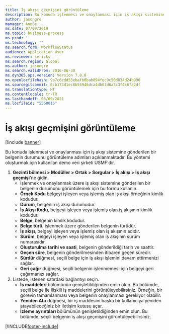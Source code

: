```yaml
---
title: İş akışı geçmişini görüntüleme
description: Bu konuda işlenmesi ve onaylanması için iş akışı sistemine gönderilen bir belgenin durumunu görüntüleme adımları açıklanmaktadır.
author: jasongre
manager: AnnBe
ms.date: 07/09/2019
ms.topic: business-process
ms.prod: ''
ms.technology: ''
ms.search.form: WorkflowStatus
audience: Application User
ms.reviewer: sericks
ms.search.region: Global
ms.author: jasongre
ms.search.validFrom: 2016-06-30
ms.dyn365.ops.version: Version 7.0.0
ms.openlocfilehash: 9a7c6edd53ebafb0bab894fec9c50d834d24b990
ms.sourcegitcommit: 6cb174d1ec8b55946dca4db03d6a3c3f4c6fa2df
ms.translationtype: HT
ms.contentlocale: tr-TR
ms.lasthandoff: 03/09/2021
ms.locfileid: "5568016"
---
```

# <a name="view-workflow-history"></a>İş akışı geçmişini görüntüleme

[!include [banner](../../includes/banner.md)]

Bu konuda işlenmesi ve onaylanması için iş akışı sistemine gönderilen bir belgenin durumunu görüntüleme adımları açıklanmaktadır. Bu yöntemi oluşturmak için kullanılan demo veri şirketi USMF'dir.

1. **Gezinti bölmesi > Modüller > Ortak > Sorgular > İş akışı > İş akışı geçmişi**'ne gidin.
    - İşlenmek ve onaylanmak üzere iş akışı sistemine gönderilen bir belgenin durumunu görüntülemek için bu formu kullanın.  
    - **Örnek Kodu** belgeyi işleyen veya işlemiş olan iş akışı örneğinin kimlik kodudur.  
    - **Durum**, belgenin iş akışı durumudur.  
    - **İş Akışı Kodu**, belgeyi işleyen veya işlemiş olan iş akışının kimlik kodudur.  
    - **Belge**, belgenin kimlik kodudur.  
    - **Belge türü**, işlenmek üzere gönderilen belgenin türüdür.  
    - **İş akışı**, belgeyi işleyen veya işlemiş olan iş akışının adıdır.  
    - **Sürüm**, belgeyi işleyen veya işlemiş olan iş akışının sürüm numarasıdır.  
    - **Oluşturulma tarihi ve saati**, belgenin gönderildiği tarih ve saattir.  
    - **Geçen süre**, belgenin gönderilmesinden itibaren geçen süredir.  
    - **Sürdür** düğmesi, seçili belge için iş akışı işlemini devam ettirmenizi sağlar.  
    - **Geri çağır** düğmesi, seçili belgenin işlenmemesi için belgeyi geri çağırmanızı sağlar.   
2. Listede, istenen satırdaki bağlantıyı seçin.
    - **İş maddeleri** bölümünün genişletildiğinden emin olun. Bu bölümde, seçili belge ile ilişkili iş maddelerini görüntüleyebilirsiniz. Örneğin, bir görevin tamamlanması veya belgenin onaylanması gerekiyor olabilir.  
    - **Yeniden Ata** düğmesi, bir iş maddesini başka bir kullanıcıya yeniden atayabileceğiniz bir iletişim kutusu açar.  
    - **İzleme ayrıntıları** bölümünün genişletildiğinden emin olun. Bu bölümde, seçili belgenin iş akışı geçmişini görüntüleyebilirsiniz.  



[!INCLUDE[footer-include](../../../../includes/footer-banner.md)]